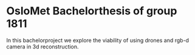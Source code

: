 # OsloMet Bachelorthesis of group 1811
In this bachelorproject we explore the viability of using drones and rgb-d camera in 3d reconstruction.

